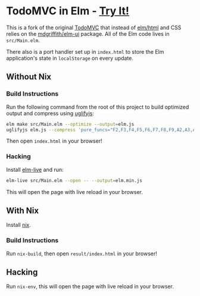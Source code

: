 # TodoMVC in Elm - [Try It!](https://tzemanovic.github.io/elm-ui-todomvc)

This is a fork of the original [TodoMVC][upstream-TodoMVC] that instead of [elm/html][html] and CSS relies on the [mdgriffith/elm-ui][elm-ui] package. All of the Elm code lives in `src/Main.elm`.

[upstream-TodoMVC]: https://github.com/evancz/elm-todomvc
[html]: https://package.elm-lang.org/packages/elm/html/latest
[elm-ui]: https://package.elm-lang.org/packages/mdgriffith/elm-ui/latest/

There also is a port handler set up in `index.html` to store the Elm application's state in `localStorage` on every update.


## Without Nix

### Build Instructions

Run the following command from the root of this project to build optimized output and compress using [uglifyjs](https://www.npmjs.com/package/uglify-js):

```bash
elm make src/Main.elm --optimize --output=elm.js
uglifyjs elm.js --compress 'pure_funcs="F2,F3,F4,F5,F6,F7,F8,F9,A2,A3,A4,A5,A6,A7,A8,A9",pure_getters,keep_fargs=false,unsafe_comps,unsafe' | uglifyjs --mangle --output=elm.min.js
```

Then open `index.html` in your browser!


### Hacking

Install [elm-live](https://github.com/wking-io/elm-live) and run:

```bash
elm-live src/Main.elm --open -- --output=elm.min.js
```

This will open the page with live reload in your browser.


## With Nix

Install [nix](https://nixos.org/nix/).

### Build Instructions

Run `nix-build`, then open `result/index.html` in your browser!


## Hacking

Run `nix-env`, this will open the page with live reload in your browser.
